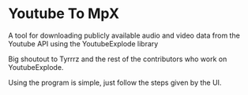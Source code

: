 # Youtube To MpX
 A tool for downloading publicly available audio and video data from the Youtube API using the YoutubeExplode library
 
 Big shoutout to Tyrrrz and the rest of the contributors who work on YoutubeExplode.
 
 Using the program is simple, just follow the steps given by the UI.
